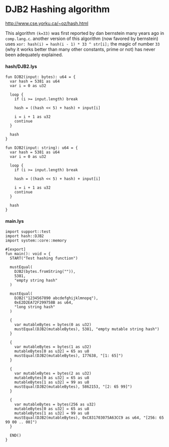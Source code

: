 # DJB2 Hashing algorithm

http://www.cse.yorku.ca/~oz/hash.html

This algorithm `(k=33)` was first reported by dan bernstein many years ago in `comp.lang.c`. another version of this algorithm (now favored by bernstein) uses `xor: hash(i) = hash(i - 1) * 33 ^ str[i];` the magic of number `33` (why it works better than many other constants, prime or not) has never been adequately explained.

#### hash/DJB2.lys

```lys
fun DJB2(input: bytes): u64 = {
  var hash = 5381 as u64
  var i = 0 as u32

  loop {
    if (i >= input.length) break

    hash = ((hash << 5) + hash) + input[i]

    i = i + 1 as u32
    continue
  }

  hash
}

fun DJB2(input: string): u64 = {
  var hash = 5381 as u64
  var i = 0 as u32

  loop {
    if (i >= input.length) break

    hash = ((hash << 5) + hash) + input[i]

    i = i + 1 as u32
    continue
  }

  hash
}
```

#### main.lys

```lys
import support::test
import hash::DJB2
import system::core::memory

#[export]
fun main(): void = {
  START("Test hashing function")

  mustEqual(
    DJB2(bytes.fromString("")),
    5381,
    "empty string hash"
  )

  mustEqual(
    DJB2("1234567890 abcdefghijklmnopq"),
    0xE2D2EA72F299758B as u64,
    "long string hash"
  )

  {
    var mutableBytes = bytes(0 as u32)
    mustEqual(DJB2(mutableBytes), 5381, "empty mutable string hash")
  }

  {
    var mutableBytes = bytes(1 as u32)
    mutableBytes[0 as u32] = 65 as u8
    mustEqual(DJB2(mutableBytes), 177638, "[1: 65]")
  }

  {
    var mutableBytes = bytes(2 as u32)
    mutableBytes[0 as u32] = 65 as u8
    mutableBytes[1 as u32] = 99 as u8
    mustEqual(DJB2(mutableBytes), 5862153, "[2: 65 99]")
  }

  {
    var mutableBytes = bytes(256 as u32)
    mutableBytes[0 as u32] = 65 as u8
    mutableBytes[1 as u32] = 99 as u8
    mustEqual(DJB2(mutableBytes), 0xC831703075A63CC9 as u64, "[256: 65 99 00 .. 00]")
  }

  END()
}
```
